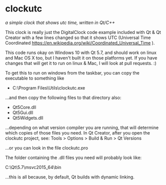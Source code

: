 # clockutc
*a simple clock that shows utc time, written in Qt/C++*

This clock is really just the DigitalClock code example included with Qt &
Qt Creator with a few lines changed so that it shows UTC (Universal Time
Coordinated  https://en.wikipedia.org/wiki/Coordinated_Universal_Time ).

This code runs okay on Windows 10 with Qt 5.7, and should work on linux and
Mac OS X too, but I haven't built it on those platforms yet.  If you have
changes that will get it to run on linux & Mac, I will look at pull requests. :)

To get this to run on windows from the taskbar, you can copy the executable
to something like
- C:\Program Files\Utils\clockutc.exe

...and then copy the following files to that directory also:

- Qt5Core.dll
- Qt5Gui.dll
- Qt5Widgets.dll

...depending on what version compiler you are running, that will determine
which copies of those files you need.  In Qt Creator, after you open the
clockutc project, see: Tools > Options > Build & Run > Qt Versions

...or you can look in the file clockutc.pro

The folder containing the .dll files you need will probably look like:

C:\Qt\5.7\msvc2015_64\bin

...this is all because, by default, Qt builds with dynamic linking.